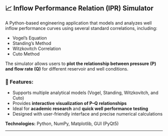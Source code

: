 ## 📈 Inflow Performance Relation (IPR) Simulator

A Python-based engineering application that models and analyzes well inflow performance curves using several standard correlations, including:

- Vogel’s Equation  
- Standing’s Method  
- Witzkovitch Correlation  
- Cuto Method  

The simulator allows users to **plot the relationship between pressure (P) and flow rate (Q)** for different reservoir and well conditions.

### 🔹 Features:
- Supports multiple analytical models (Vogel, Standing, Witzkovitch, and Cuto)
- Provides **interactive visualization of P–Q relationships**
- Ideal for **academic research** and **quick well performance testing**
- Designed with user-friendly interface and precise numerical calculations

**Technologies:** Python, NumPy, Matplotlib, GUI (PyQt5)

---

